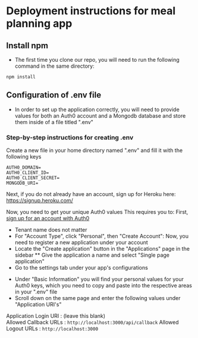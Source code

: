 # Deployment instructions for meal planning app

## Install npm
* The first time you clone our repo, you will need to run the following command in the same directory:
```
npm install
```

## Configuration of .env file
* In order to set up the application correctly, you will need to provide values for both an Auth0 account and a Mongodb database and store them inside of a file titled ".env"

### Step-by-step instructions for creating .env
Create a new file in your home directory named ".env" and fill it with the following keys
```
AUTH0_DOMAIN=
AUTH0_CLIENT_ID=
AUTH0_CLIENT_SECRET=
MONGODB_URI=
```
Next, if you do not already have an account, sign up for Heroku here: https://signup.heroku.com/

Now, you need to get your unique Auth0 values
This requires you to:
First, [sign up for an account with Auth0](https://auth0.com/signup)
* Tenant name does not matter
* For "Account Type", click "Personal", then "Create Account":
Now, you need to register a new application under your account
* Locate the "Create application" button in the "Applications" page in the sidebar
** Give the application a name and select "Single page application"
* Go to the settings tab under your app's configurations
- Under "Basic Information" you will find your personal values for your Auth0 keys, which you need to copy and paste into the respective areas in your ".env" file
- Scroll down on the same page and enter the following values under "Application URI's"

Application Login URI : (leave this blank)                        
Allowed Callback URLs : `http://localhost:3000/api/callback`
Allowed Logout URLs   : `http://localhost:3000`           
